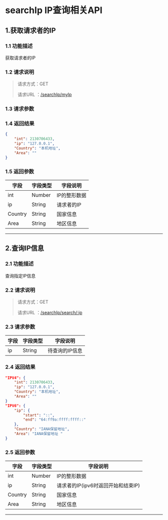 # searchIp IP查询相关API

## 1.获取请求者的IP
### 1.1 功能描述
获取请求者的IP
### 1.2 请求说明
> 请求方式：GET
>
> 请求URL ：[/searchIp/myIp](#) 

### 1.3 请求参数
### 1.4 返回结果
```json  
{
    "int": 2130706433,
    "ip": "127.0.0.1",
    "Country": "本机地址",
    "Area": ""
}
```
### 1.5 返回参数
| 字段    | 字段类型 | 字段说明     |
| ------- | -------- | ------------ |
| int     | Number   | IP的整形数据 |
| ip      | String   | 请求者的IP   |
| Country | String   | 国家信息     |
| Area    | String   | 地区信息     |

---

## 2.查询IP信息
### 2.1 功能描述
查询指定IP信息
### 2.2 请求说明
> 请求方式：GET
>
> 请求URL ：[/searchIp/search/:ip](#) 

### 2.3 请求参数
| 字段 | 字段类型 | 字段说明       |
| ---- | -------- | -------------- |
| ip   | String   | 待查询的IP信息 |
### 2.4 返回结果
```json  
"IPV4": {
    "int": 2130706433,
    "ip": "127.0.0.1",
    "Country": "本机地址",
    "Area": ""
}
"IPV6": {
    "ip": {
        "start": "::",
        "end": "64:ff9a:ffff:ffff::"
    },
    "Country": "IANA保留地址",
    "Area": "IANA保留地址 "
}
```
### 2.5 返回参数
| 字段    | 字段类型 | 字段说明                           |
| ------- | -------- | ---------------------------------- |
| int     | Number   | IP的整形数据                       |
| ip      | String   | 请求者的IP(ipv6时返回开始和结束IP) |
| Country | String   | 国家信息                           |
| Area    | String   | 地区信息                           |

---